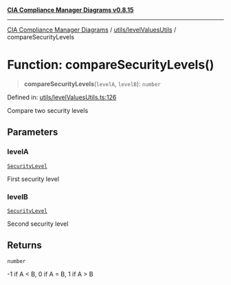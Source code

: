 [**CIA Compliance Manager Diagrams v0.8.15**](../../../README.md)

***

[CIA Compliance Manager Diagrams](../../../modules.md) / [utils/levelValuesUtils](../README.md) / compareSecurityLevels

# Function: compareSecurityLevels()

> **compareSecurityLevels**(`levelA`, `levelB`): `number`

Defined in: [utils/levelValuesUtils.ts:126](https://github.com/Hack23/cia-compliance-manager/blob/50a3bb1fa64948444e36c06fee075b5043350db0/src/utils/levelValuesUtils.ts#L126)

Compare two security levels

## Parameters

### levelA

[`SecurityLevel`](../../../types/cia/type-aliases/SecurityLevel.md)

First security level

### levelB

[`SecurityLevel`](../../../types/cia/type-aliases/SecurityLevel.md)

Second security level

## Returns

`number`

-1 if A < B, 0 if A = B, 1 if A > B
